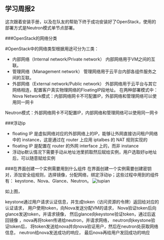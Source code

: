 ## 学习周报2

这次跟着安装手册，以及在队友的帮助下终于成功安装好了OpenStack，使用的部署方式是Neutron模式单节点部署。

###OpenStack的网络分类

#OpenStack中的网络类型根据用途可分为三类：
- 内部网络（Internal network/Private network）
内部网络用于VM之间的互联。
- 管理网络（Management network）
管理网络用于云平台内部各组件服务之间的互联。
- 外部网络（External network/Public network）
外部网络用于云平台与其它网络相连，配置客户真实物理网络的FloatingIP段地址。
在两种部署模式中：
Nova Network模式：内部网络网卡不可配置IP，外部网络和管理网络可以使用同一网卡

Neutron模式：外部网络网卡不可配置IP，内部网络和管理网络可以使用同一网卡

###浮动ip
- floating IP 是虚拟网络对应的外部网络上的IP，能够让外网直接访问租户网络中的 instance，这是通过在 router 上应用 iptalbes 的 NAT 规则实现的
- floating IP 是配置在 router 的外网 interface 上的，而非 instance
- 浮动ip默认情况下需要手动从地址池里抓取然后赋给实例，用户选取好ip地址后，可以随意赋给实例

###在界面创建一个实例需要用到什么组件
在界面创建一个实例需要创建密钥对，添加安全组规则，选择镜像，分配网络，绑定浮动ip；这些过程中用到的组件有：
keystone、Nova、Glance、Neutron。
![tupian](https://img-blog.csdn.net/20171212150244678?watermark/2/text/aHR0cDovL2Jsb2cuY3Nkbi5uZXQvU0xfV29ybGQ=/font/5a6L5L2T/fontsize/400/fill/I0JBQkFCMA==/dissolve/70/gravity/Center)

如上图，

keystone通过用户请求认证信息，并生成token（访问资源的令牌）返回给对应的认证请求，
用户使用token，向Nova发送分配VM的请求，
Nova验证token后向glance发送token，并请求镜像，
然后glance向keystone验证token，通过后返回镜像
，nova再将token传递给neutron，并请求网络，
neutron向keystone验证token后，
将token发送给nova并向nova验证用户，然后在neutron处获取网络信息，
neutron给nova发送成功的响应，
最后nova再给用户发回成功的响应
